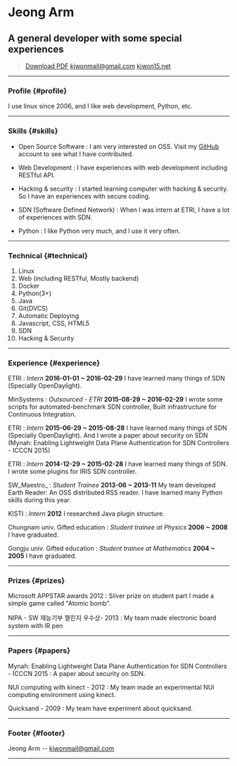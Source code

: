 # Jeong Arm
## A general developer with some special experiences

> [Download PDF](resume.pdf)
> [kjwonmail@gmail.com](kjwonmail@gmail.com)
> [kjwon15.net](https://kjwon15.net)

------

### Profile {#profile}

I use linux since 2006, and I like web development, Python, etc.


------

### Skills {#skills}

* Open Source Software
  : I am very interested on OSS. Visit my [GitHub](https://github.com/Kjwon15) account to see what I have contributed.

* Web Development
  : I have experiences with web development including RESTful API.

* Hacking & security
  : I started learning computer with hacking & security. So I have an experiences with secure coding.

* SDN (Software Defined Network)
  : When I was intern at ETRI, I have a lot of experiences with SDN.

* Python
  : I like Python very much, and I use it very often.


-------

### Technical {#technical}

1. Linux
1. Web (including RESTful, Mostly backend)
1. Docker
1. Python(3+)
1. Java
1. Git(DVCS)
1. Automatic Deploying
1. Javascript, CSS, HTML5
1. SDN
1. Hacking & Security

------

### Experience {#experience}

ETRI
: *Intern*
  __2016-01-01 ~ 2016-02-29__
  I have learned many things of SDN (Specially OpenDaylight).

MinSystems
: *Outsourced - ETRI*
  __2015-08-29 ~ 2016-02-29__
  I wrote some scripts for automated-benchmark SDN controller, Built infrastructure for Continuous Integration.

ETRI
: *Intern*
  __2015-06-29 ~ 2015-08-28__
  I have learned many things of SDN (Specially OpenDaylight).
  And I wrote a paper about security on SDN (Mynah: Enabling Lightweight Data Plane Authentication for SDN Controllers - ICCCN 2015)

ETRI
: *Intern*
  __2014-12-29 ~ 2015-02-28__
  I have learned many things of SDN.
  I wrote some plugins for IRIS SDN controller.

SW_Maestro_
: *Student Trainee*
  __2013-06 ~ 2013-11__
  My team developed Earth Reader: An OSS distributed RSS reader.
  I have learned many Python skills during this year.

KISTI
: *Intern*
  __2012__
  I researched Java plugin structure.

Chungnam univ. Gifted education
: *Student trainee at Physics*
  __2006 ~ 2008__
  I have graduated.

Gongju univ. Gifted education
: *Student trainee at Mathematics*
  __2004 ~ 2005__
  I have graduated.

------

### Prizes {#prizes}

Microsoft APPSTAR awards 2012
: Silver prize on student part
  I made a simple game called "Atomic bomb".

NIPA - SW 재능기부 챌린지 우수상- 2013
: My team made electronic board system with IR pen

------

### Papers {#papers}

Mynah: Enabling Lightweight Data Plane Authentication for SDN Controllers - ICCCN 2015
: A paper about security on SDN.

NUI computing with kinect - 2012
: My team made an experimental NUI computing environment using kinect.

Quicksand - 2009
: My team have experiment about quicksand.

------

### Footer {#footer}

Jeong Arm -- [kjwonmail@gmail.com](kjwonmail@gmail.com)

------
